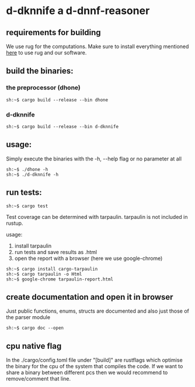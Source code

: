 # d-dknnife a d-dnnf-reasoner

## requirements for building

We use rug for the computations. Make sure to install everything mentioned [here](crates.io/crates/rug) to use rug and our software.

## build the binaries:

### the preprocessor (dhone)
```properties
sh:~$ cargo build --release --bin dhone
```

### d-dknnife
```properties
sh:~$ cargo build --release --bin d-dknnife
```

## usage:
Simply execute the binaries with the -h, --help flag or no parameter at all
```properties
sh:~$ ./dhone -h
sh:~$ ./d-dknnife -h
```

## run tests:
```properties
sh:~$ cargo test
```

Test coverage can be determined with tarpaulin. tarpaulin is not included in rustup.

usage:
1) install tarpaulin
2) run tests and save results as .html
3) open the report with a browser (here we use google-chrome)
```properties
sh:~$ cargo install cargo-tarpaulin
sh:~$ cargo tarpaulin -o Html
sh:~$ google-chrome tarpaulin-report.html
```


## create documentation and open it in browser
Just public functions, enums, structs are documented and also just those of the parser module

```properties
sh:~$ cargo doc --open
```

## cpu native flag
In the ./cargo/config.toml file under "[build]" are rustflags which optimise the binary for the cpu of the system that compiles the code. If we want to share a binary between different pcs then we would recommend to remove/comment that line.
